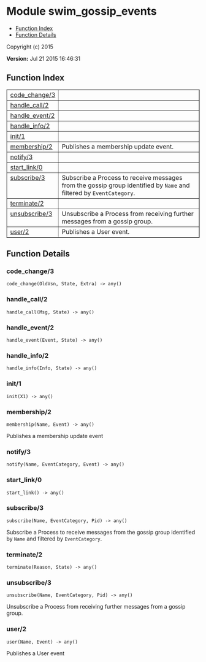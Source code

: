 

# Module swim_gossip_events #
* [Function Index](#index)
* [Function Details](#functions)

Copyright (c) 2015

__Version:__ Jul 21 2015 16:46:31

<a name="index"></a>

## Function Index ##


<table width="100%" border="1" cellspacing="0" cellpadding="2" summary="function index"><tr><td valign="top"><a href="#code_change-3">code_change/3</a></td><td></td></tr><tr><td valign="top"><a href="#handle_call-2">handle_call/2</a></td><td></td></tr><tr><td valign="top"><a href="#handle_event-2">handle_event/2</a></td><td></td></tr><tr><td valign="top"><a href="#handle_info-2">handle_info/2</a></td><td></td></tr><tr><td valign="top"><a href="#init-1">init/1</a></td><td></td></tr><tr><td valign="top"><a href="#membership-2">membership/2</a></td><td>Publishes a membership update event.</td></tr><tr><td valign="top"><a href="#notify-3">notify/3</a></td><td></td></tr><tr><td valign="top"><a href="#start_link-0">start_link/0</a></td><td></td></tr><tr><td valign="top"><a href="#subscribe-3">subscribe/3</a></td><td>Subscribe a Process to receive messages from the gossip group identified
by <code>Name</code> and filtered by <code>EventCategory</code>.</td></tr><tr><td valign="top"><a href="#terminate-2">terminate/2</a></td><td></td></tr><tr><td valign="top"><a href="#unsubscribe-3">unsubscribe/3</a></td><td>Unsubscribe a Process from receiving further messages from a gossip group.</td></tr><tr><td valign="top"><a href="#user-2">user/2</a></td><td>Publishes a User event.</td></tr></table>


<a name="functions"></a>

## Function Details ##

<a name="code_change-3"></a>

### code_change/3 ###

`code_change(OldVsn, State, Extra) -> any()`

<a name="handle_call-2"></a>

### handle_call/2 ###

`handle_call(Msg, State) -> any()`

<a name="handle_event-2"></a>

### handle_event/2 ###

`handle_event(Event, State) -> any()`

<a name="handle_info-2"></a>

### handle_info/2 ###

`handle_info(Info, State) -> any()`

<a name="init-1"></a>

### init/1 ###

`init(X1) -> any()`

<a name="membership-2"></a>

### membership/2 ###

`membership(Name, Event) -> any()`

Publishes a membership update event

<a name="notify-3"></a>

### notify/3 ###

`notify(Name, EventCategory, Event) -> any()`

<a name="start_link-0"></a>

### start_link/0 ###

`start_link() -> any()`

<a name="subscribe-3"></a>

### subscribe/3 ###

`subscribe(Name, EventCategory, Pid) -> any()`

Subscribe a Process to receive messages from the gossip group identified
by `Name` and filtered by `EventCategory`.

<a name="terminate-2"></a>

### terminate/2 ###

`terminate(Reason, State) -> any()`

<a name="unsubscribe-3"></a>

### unsubscribe/3 ###

`unsubscribe(Name, EventCategory, Pid) -> any()`

Unsubscribe a Process from receiving further messages from a gossip group.

<a name="user-2"></a>

### user/2 ###

`user(Name, Event) -> any()`

Publishes a User event

